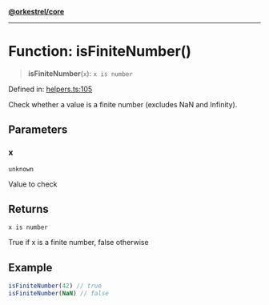 [**@orkestrel/core**](../index.md)

***

# Function: isFiniteNumber()

> **isFiniteNumber**(`x`): `x is number`

Defined in: [helpers.ts:105](https://github.com/orkestrel/core/blob/240d6e1612057b96fd3fc03e1415fe3917a0f212/src/helpers.ts#L105)

Check whether a value is a finite number (excludes NaN and Infinity).

## Parameters

### x

`unknown`

Value to check

## Returns

`x is number`

True if x is a finite number, false otherwise

## Example

```ts
isFiniteNumber(42) // true
isFiniteNumber(NaN) // false
```
